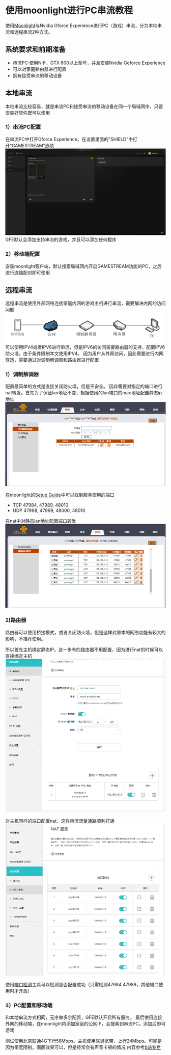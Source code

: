 # 使用moonlight进行PC串流教程

使用[Moonlight](https://github.com/moonlight-stream)与Nvidia Gforce Experience进行PC（游戏）串流，分为本地串流和远程串流2种方式。

## 系统要求和前期准备
- 串流PC:使用N卡，GTX 600以上型号，并且安装Nvidia Geforce Experience
- 可以对家庭路由器进行配置
- 拥有接受串流的移动设备

## 本地串流
本地串流比较容易，就是串流PC和接受串流的移动设备在同一个局域网中，只要安装好软件既可以使用

### 1）串流PC配置
在串流PC中打开Gforce Experience，在设置里面的"SHIELD"中打开“GAMESTREAM”选项
![](https://github.com/sheldonl3/Moonlight_Config/blob/master/gfe.png)
GFE默认会添加支持串流的游戏，并且可以添加任何程序

### 2）移动端配置
安装moonlight客户端，默认搜索局域网内开启GAMESTREAM功能的PC，之后进行连接配对即可使用


## 远程串流
远程串流是使用外部网络连接家庭内网的游戏主机进行串流，需要解决内网的访问问题
![](https://github.com/sheldonl3/Moonlight_Config/blob/master/%E7%BD%91%E7%BB%9C%E6%8B%93%E6%89%91.png)
可以使用IPV4或者IPV6进行串流，但是IPV6的访问需要路由器的支持，配置IPV6防火墙，由于条件限制本文使用IPV4。
因为用户从外网访问，因此需要进行内网穿透，需要通过对调制解调器和路由器进行配置

### 1）调制解调器
配置最简单的方式是直接关闭防火墙，但是不安全。
因此需要对指定的端口进行nat转发。首先为了保证lan地址不变，根据使用的lan端口的mac地址配置静态ip地址
![](https://github.com/sheldonl3/Moonlight_Config/blob/master/%E9%9D%99%E6%80%81.png)

在moonlight的[Setup Guide](https://github.com/moonlight-stream/moonlight-docs/wiki/Setup-Guide)中可以找到服务使用的端口
- TCP 47984, 47989, 48010
- UDP 47998, 47999, 48000, 48010

在nat中对静态lan地址配置端口转发
![](https://github.com/sheldonl3/Moonlight_Config/blob/master/nat2.png)

### 2)路由器
路由器可以使用桥接模式，或者关闭防火墙，但是这样对原本的网络功能有较大的影响，不推荐使用。

所以首先主机绑定静态IP。这一步有的路由器不用配置，因为进行nat的时候可以直接绑定主机
![](https://github.com/sheldonl3/Moonlight_Config/blob/master/%E9%9D%99%E6%80%81ip.png)

对主机同样的端口配置nat，这样串流流量通路顺利打通
![](https://github.com/sheldonl3/Moonlight_Config/blob/master/nat.png)

使用[端口检测](https://www.canyouseeme.org/)工具可以检测是否配置成功（只需检测47984 47989，其他端口使用时才开放）


### 3）PC配置和移动端
和本地串流方式相同，无序做多余配置，GFE默认开启所有服务。
最后使用连接外网的移动端，在moonlight内添加家庭的公网IP，会搜素到串流PC，添加后即可游戏

测试使用北京联通4G下行58Mbps，主机使用联通宽带，上行24Mbps。可能是因为带宽限制，画面效果可以，但是经常会有声音卡顿的情况
内容参考[b站专栏](https://www.bilibili.com/read/cv6333264?from=search)
